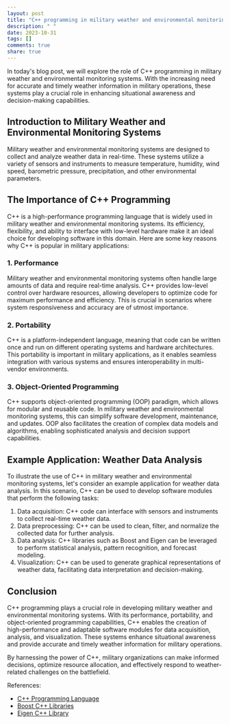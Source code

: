```yaml
---
layout: post
title: "C++ programming in military weather and environmental monitoring systems"
description: " "
date: 2023-10-31
tags: []
comments: true
share: true
---
```


In today's blog post, we will explore the role of C++ programming in military weather and environmental monitoring systems. With the increasing need for accurate and timely weather information in military operations, these systems play a crucial role in enhancing situational awareness and decision-making capabilities.

## Introduction to Military Weather and Environmental Monitoring Systems

Military weather and environmental monitoring systems are designed to collect and analyze weather data in real-time. These systems utilize a variety of sensors and instruments to measure temperature, humidity, wind speed, barometric pressure, precipitation, and other environmental parameters.

## The Importance of C++ Programming

C++ is a high-performance programming language that is widely used in military weather and environmental monitoring systems. Its efficiency, flexibility, and ability to interface with low-level hardware make it an ideal choice for developing software in this domain. Here are some key reasons why C++ is popular in military applications:

### 1. Performance

Military weather and environmental monitoring systems often handle large amounts of data and require real-time analysis. C++ provides low-level control over hardware resources, allowing developers to optimize code for maximum performance and efficiency. This is crucial in scenarios where system responsiveness and accuracy are of utmost importance.

### 2. Portability

C++ is a platform-independent language, meaning that code can be written once and run on different operating systems and hardware architectures. This portability is important in military applications, as it enables seamless integration with various systems and ensures interoperability in multi-vendor environments.

### 3. Object-Oriented Programming

C++ supports object-oriented programming (OOP) paradigm, which allows for modular and reusable code. In military weather and environmental monitoring systems, this can simplify software development, maintenance, and updates. OOP also facilitates the creation of complex data models and algorithms, enabling sophisticated analysis and decision support capabilities.

## Example Application: Weather Data Analysis

To illustrate the use of C++ in military weather and environmental monitoring systems, let's consider an example application for weather data analysis. In this scenario, C++ can be used to develop software modules that perform the following tasks:

1. Data acquisition: C++ code can interface with sensors and instruments to collect real-time weather data.
2. Data preprocessing: C++ can be used to clean, filter, and normalize the collected data for further analysis.
3. Data analysis: C++ libraries such as Boost and Eigen can be leveraged to perform statistical analysis, pattern recognition, and forecast modeling.
4. Visualization: C++ can be used to generate graphical representations of weather data, facilitating data interpretation and decision-making.

## Conclusion

C++ programming plays a crucial role in developing military weather and environmental monitoring systems. With its performance, portability, and object-oriented programming capabilities, C++ enables the creation of high-performance and adaptable software modules for data acquisition, analysis, and visualization. These systems enhance situational awareness and provide accurate and timely weather information for military operations.

By harnessing the power of C++, military organizations can make informed decisions, optimize resource allocation, and effectively respond to weather-related challenges on the battlefield.

References:
- [C++ Programming Language](https://www.cplusplus.com/)
- [Boost C++ Libraries](https://www.boost.org/)
- [Eigen C++ Library](http://eigen.tuxfamily.org/)